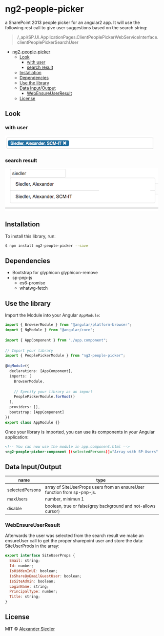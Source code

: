 # ng2-people-picker

a SharePoint 2013 people picker for an angular2 app. It will use the following rest call to give user suggestions based on the search string:
> /_api/SP.UI.ApplicationPages.ClientPeoplePickerWebServiceInterface.clientPeoplePickerSearchUser



- [ng2-people-picker](#ng2-people-picker)
  - [Look](#look)
    - [with user](#with-user)
    - [search result](#search-result)
  - [Installation](#installation)
  - [Dependencies](#dependencies)
  - [Use the library](#use-the-library)
  - [Data Input/Output](#data-inputoutput)
    - [WebEnsureUserResult](#webensureuserresult)
  - [License](#license)

## Look 
### with user
![user](./pictures/enabled.png)
### search result
![search](./pictures/search-result.png)

## Installation

To install this library, run:

```bash
$ npm install ng2-people-picker --save
```

## Dependencies

* Bootstrap for glyphicon glyphicon-remove
* sp-pnp-js
  * es6-promise
  * whatwg-fetch

## Use the library

Import the Module into your Angular `AppModule`:

```typescript
import { BrowserModule } from "@angular/platform-browser";
import { NgModule } from "@angular/core";

import { AppComponent } from "./app.component";

// Import your library
import { PeoplePickerModule } from "ng2-people-picker";

@NgModule({
  declarations: [AppComponent],
  imports: [
    BrowserModule,

    // Specify your library as an import
    PeoplePickerModule.forRoot()
  ],
  providers: [],
  bootstrap: [AppComponent]
})
export class AppModule {}
```

Once your library is imported, you can use its components in your Angular application:

```xml
<!-- You can now use the module in app.component.html -->
<ng2-people-picker-component [(selectedPersons)]="Array with SP-Users" [maxUsers]="Number" [disable]="boolean"></ng2-people-picker-component>
```

## Data Input/Output

| name            | type                                                                      |
| --------------- | ------------------------------------------------------------------------- |
| selectedPersons | array of SiteUserProps users from an ensureUser function from sp-pnp-js. |
| maxUsers        | number, minimun 1                                                         |
| disable         | boolean, true or false(grey background and not-allows cursor)             |

### WebEnsureUserResult

Afterwards the user was selected from the search result we make an ensureUser call to get the proper sharepoint user and store the data: SiteUserProds in the array:

```javascript
export interface SiteUserProps {
  Email: string;
  Id: number;
  IsHiddenInUI: boolean;
  IsShareByEmailGuestUser: boolean;
  IsSiteAdmin: boolean;
  LoginName: string;
  PrincipalType: number;
  Title: string;
}
```

## License

MIT © [Alexander Siedler](mailto:alex.siedler@gmail.com)
